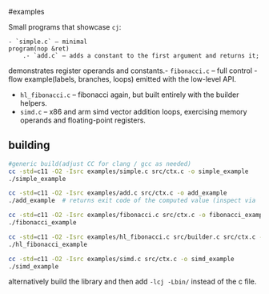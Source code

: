 #examples

Small programs that showcase `cj`:

    - `simple.c` – minimal
    program(nop &ret)
        .- `add.c` – adds a constant to the first argument and returns it;
demonstrates register operands and constants.- `fibonacci.c` – full control -
    flow example(labels, branches, loops) emitted with the low-level API.
- `hl_fibonacci.c` – fibonacci again, but built entirely with the builder helpers.
- `simd.c` – x86 and arm simd vector addition loops, exercising memory operands and floating-point registers.

## building

```bash
#generic build(adjust CC for clang / gcc as needed)
cc -std=c11 -O2 -Isrc examples/simple.c src/ctx.c -o simple_example
./simple_example

cc -std=c11 -O2 -Isrc examples/add.c src/ctx.c -o add_example
./add_example  # returns exit code of the computed value (inspect via `echo $?` afterwards)

cc -std=c11 -O2 -Isrc examples/fibonacci.c src/ctx.c -o fibonacci_example
./fibonacci_example

cc -std=c11 -O2 -Isrc examples/hl_fibonacci.c src/builder.c src/ctx.c -o hl_fibonacci_example
./hl_fibonacci_example

cc -std=c11 -O2 -Isrc examples/simd.c src/ctx.c -o simd_example
./simd_example
```

alternatively build the library and then add `-lcj -Lbin/` instead of the c file.
